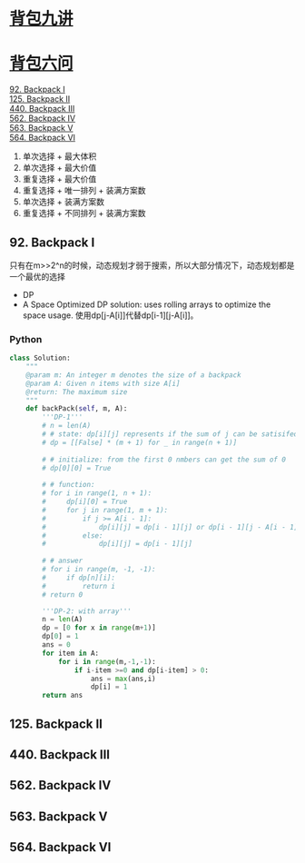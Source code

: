 # [背包九讲](https://anivian.github.io/pack-master/V2.pdf)
# [背包六问](https://segmentfault.com/a/1190000006325321)
[92. Backpack I](https://www.lintcode.com/problem/backpack/description)  
[125. Backpack II](https://www.lintcode.com/problem/backpack-ii/description)  
[440. Backpack III](https://www.lintcode.com/problem/backpack-iii/description)  
[562. Backpack IV](https://www.lintcode.com/problem/backpack-iv/description)  
[563. Backpack V](https://www.lintcode.com/problem/backpack-v/description)  
[564. Backpack VI](https://www.lintcode.com/problem/combination-sum-iv/description)  

1. 单次选择 + 最大体积
2. 单次选择 + 最大价值
3. 重复选择 + 最大价值
4. 重复选择 + 唯一排列 + 装满方案数
5. 单次选择 + 装满方案数
6. 重复选择 + 不同排列 + 装满方案数


## 92. Backpack I
只有在m>>2^n的时候，动态规划才弱于搜索，所以大部分情况下，动态规划都是一个最优的选择   
- DP
- A Space Optimized DP solution: uses rolling arrays to optimize the space usage. 使用dp[j-A[i]]代替dp[i-1][j-A[i]]。

### Python
```python
class Solution:
    """
    @param m: An integer m denotes the size of a backpack
    @param A: Given n items with size A[i]
    @return: The maximum size
    """
    def backPack(self, m, A):
        '''DP-1'''
        # n = len(A)
        # # state: dp[i][j] represents if the sum of j can be satisifed with the first i numbers
        # dp = [[False] * (m + 1) for _ in range(n + 1)]
        
        # # initialize: from the first 0 nmbers can get the sum of 0
        # dp[0][0] = True
        
        # # function: 
        # for i in range(1, n + 1):
        #     dp[i][0] = True
        #     for j in range(1, m + 1):
        #         if j >= A[i - 1]:
        #             dp[i][j] = dp[i - 1][j] or dp[i - 1][j - A[i - 1]]
        #         else:
        #             dp[i][j] = dp[i - 1][j]
                    
        # # answer
        # for i in range(m, -1, -1):
        #     if dp[n][i]:
        #         return i
        # return 0

        '''DP-2: with array'''
        n = len(A)
        dp = [0 for x in range(m+1)]
        dp[0] = 1
        ans = 0
        for item in A:
            for i in range(m,-1,-1):
                if i-item >=0 and dp[i-item] > 0:
                    ans = max(ans,i)
                    dp[i] = 1
        return ans
```
## 125. Backpack II
## 440. Backpack III
## 562. Backpack IV
## 563. Backpack V
## 564. Backpack VI
